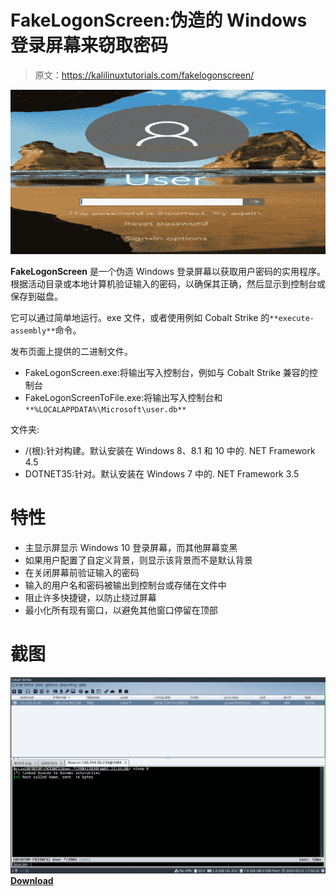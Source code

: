# FakeLogonScreen:伪造的 Windows 登录屏幕来窃取密码

> 原文：<https://kalilinuxtutorials.com/fakelogonscreen/>

[![](img//f0e8281bfb8de51e1667e79e4f59c016.png)](https://blogger.googleusercontent.com/img/b/R29vZ2xl/AVvXsEgBnmA7KpO_6i4Di3ej4fah4tADlNYLcRZyzEN7HGw3VkfaW--yJG-dUYanXg-Gcajb2tKmss-lf7cBQlagCLAW6yYvu-jBTwfvW3BLKGs8fy9fzsdGUKUqTiSfVWmhKsMKEyvrPHuq2U61JxafedDdZcOLNOAUMw3I2LUuuCR4x1fponCzGSKw-2u6/s728/4%20(1).png)

**FakeLogonScreen** 是一个伪造 Windows 登录屏幕以获取用户密码的实用程序。根据活动目录或本地计算机验证输入的密码，以确保其正确，然后显示到控制台或保存到磁盘。

它可以通过简单地运行。exe 文件，或者使用例如 Cobalt Strike 的`**execute-assembly**`命令。

发布页面上提供的二进制文件。

*   FakeLogonScreen.exe:将输出写入控制台，例如与 Cobalt Strike 兼容的控制台
*   FakeLogonScreenToFile.exe:将输出写入控制台和`**%LOCALAPPDATA%\Microsoft\user.db**`

文件夹:

*   /(根):针对构建。默认安装在 Windows 8、8.1 和 10 中的. NET Framework 4.5
*   DOTNET35:针对。默认安装在 Windows 7 中的. NET Framework 3.5

# 特性

*   主显示屏显示 Windows 10 登录屏幕，而其他屏幕变黑
*   如果用户配置了自定义背景，则显示该背景而不是默认背景
*   在关闭屏幕前验证输入的密码
*   输入的用户名和密码被输出到控制台或存储在文件中
*   阻止许多快捷键，以防止绕过屏幕
*   最小化所有现有窗口，以避免其他窗口停留在顶部

# 截图

![](img//e9e5e8bcdbcc51f82f9103a04bf210e8.png)[**Download**](https://github.com/bitsadmin/fakelogonscreen)